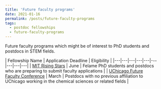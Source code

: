 ```yaml
---
title: 'Future faculty programs'
date: 2021-01-16
permalink: /posts/future-faculty-programs
tags:
  - postdoc fellowships
  - future-faculty-programs
---
```

Future faculty programs which might be of interest to PhD students and postdocs in STEM fields.

| Fellowship Name | Application Deadline |  Eligibility |
|---|---|---|---|---|---|---|---|---|
| [MIT Rising Stars](https://cheme.mit.edu/rising-stars/) | June | Felame PhD students and postdocs who are preparing to submit faculty applications |
| [UChicago Future Faculty Conference](https://futurefaculty.psd.uchicago.edu/) | March | Postdocs with no previous affiliation to UChicago working in the chemical sciences or related fields |

